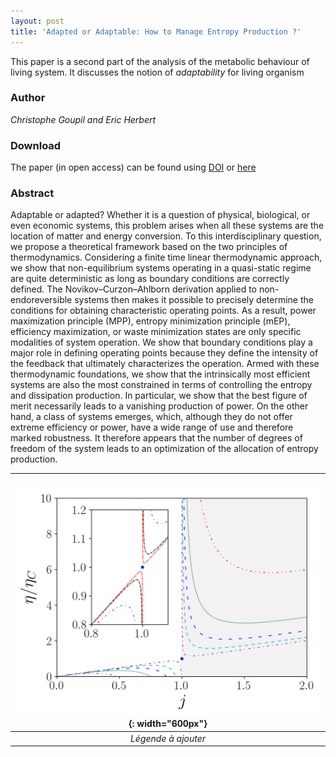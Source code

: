 ```yaml
---
layout: post
title: 'Adapted or Adaptable: How to Manage Entropy Production ?'
---
```


This paper is a second part of the analysis of the metabolic behaviour of living system.
It discusses the notion of *adaptability* for living organism


### Author

*Christophe Goupil and Eric Herbert*

### Download

The paper (in open access) can be found using [DOI](https://doi.org/10.3390/e22010029) or [here](https://www.mdpi.com/1099-4300/22/1/29)

### Abstract

Adaptable or adapted? Whether it is a question of physical, biological, or even economic systems, this problem arises when all these systems are the location of matter and energy conversion. To this interdisciplinary question, we propose a theoretical framework based on the two principles of thermodynamics. Considering a finite time linear thermodynamic approach, we show that non-equilibrium systems operating in a quasi-static regime are quite deterministic as long as boundary conditions are correctly defined. The Novikov–Curzon–Ahlborn derivation applied to non-endoreversible systems then makes it possible to precisely determine the conditions for obtaining characteristic operating points. As a result, power maximization principle (MPP), entropy minimization principle (mEP), efficiency maximization, or waste minimization states are only specific modalities of system operation. We show that boundary conditions play a major role in defining operating points because they define the intensity of the feedback that ultimately characterizes the operation. Armed with these thermodynamic foundations, we show that the intrinsically most efficient systems are also the most constrained in terms of controlling the entropy and dissipation production. In particular, we show that the best figure of merit necessarily leads to a vanishing production of power. On the other hand, a class of systems emerges, which, although they do not offer extreme efficiency or power, have a wide range of use and therefore marked robustness. It therefore appears that the number of degrees of freedom of the system leads to an optimization of the allocation of entropy production.

| ![imageNJP](/images/EntropyKedemCaplan.png){: width="600px"} |
|:--:| 
| *Légende à ajouter* |

